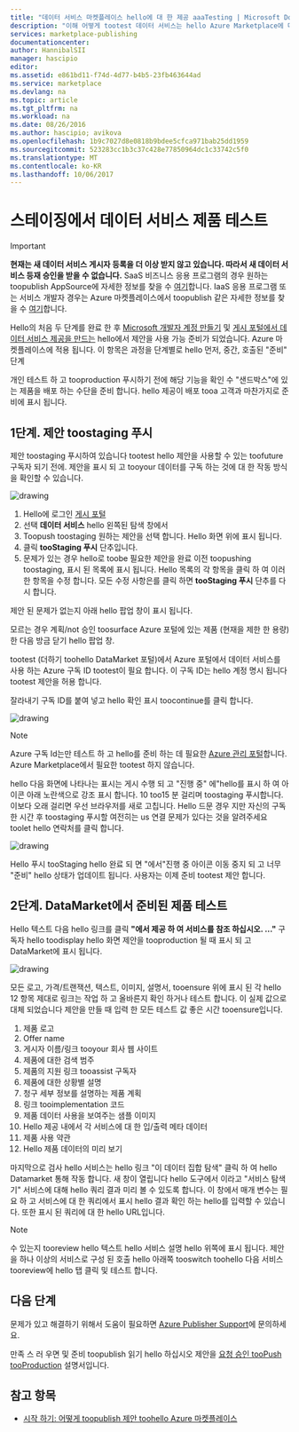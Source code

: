 ```yaml
---
title: "데이터 서비스 마켓플레이스 hello에 대 한 제공 aaaTesting | Microsoft Docs"
description: "이해 어떻게 tootest 데이터 서비스는 hello Azure Marketplace에 대 한을 제공 합니다."
services: marketplace-publishing
documentationcenter: 
author: HannibalSII
manager: hascipio
editor: 
ms.assetid: e861bd11-f74d-4d77-b4b5-23fb463644ad
ms.service: marketplace
ms.devlang: na
ms.topic: article
ms.tgt_pltfrm: na
ms.workload: na
ms.date: 08/26/2016
ms.author: hascipio; avikova
ms.openlocfilehash: 1b9c7027d8e0818b9bdee5cfca971bab25dd1959
ms.sourcegitcommit: 523283cc1b3c37c428e77850964dc1c33742c5f0
ms.translationtype: MT
ms.contentlocale: ko-KR
ms.lasthandoff: 10/06/2017
---
```

# <a name="testing-your-data-service-offer-in-staging"></a>스테이징에서 데이터 서비스 제품 테스트
> [!IMPORTANT]
> **현재는 새 데이터 서비스 게시자 등록을 더 이상 받지 않고 있습니다. 따라서 새 데이터 서비스 등재 승인을 받을 수 없습니다.** SaaS 비즈니스 응용 프로그램의 경우 원하는 toopublish AppSource에 자세한 정보를 찾을 수 [여기](https://appsource.microsoft.com/partners)합니다. IaaS 응용 프로그램 또는 서비스 개발자 경우는 Azure 마켓플레이스에서 toopublish 같은 자세한 정보를 찾을 수 [여기](https://azure.microsoft.com/marketplace/programs/certified/)합니다.
> 
> 

Hello의 처음 두 단계를 완료 한 후 [Microsoft 개발자 계정 만들기](marketplace-publishing-accounts-creation-registration.md) 및 [게시 포털에서 데이터 서비스 제공을 만드는](marketplace-publishing-data-service-creation.md) hello에서 제안을 사용 가능 준비가 되었습니다. Azure 마켓플레이스에 적용 됩니다. 이 항목은 과정을 단계별로 hello 먼저, 중간, 호출된 "준비" 단계

개인 테스트 하 고 tooproduction 푸시하기 전에 해당 기능을 확인 수 "샌드박스"에 있는 제품을 배포 하는 수단을 준비 합니다. hello 제공이 배포 tooa 고객과 마찬가지로 준비에 표시 됩니다.

## <a name="step-1-pushing-your-offer-toostaging"></a>1단계. 제안 toostaging 푸시
제안 toostaging 푸시하여 있습니다 tootest hello 제안을 사용할 수 있는 toofuture 구독자 되기 전에.  제안을 표시 되 고 tooyour 데이터를 구독 하는 것에 대 한 작동 방식을 확인할 수 있습니다.  

  ![drawing](media/marketplace-publishing-data-service-test-in-staging/step-1.1.png)

1. Hello에 로그인 [게시 포털](https://publish.windowsazure.com)
2. 선택 **데이터 서비스** hello 왼쪽된 탐색 창에서
3. Toopush toostaging 원하는 제안을 선택 합니다. Hello 화면 위에 표시 됩니다.
4. 클릭 **tooStaging 푸시** 단추입니다.  
5. 문제가 있는 경우 hello로 toobe 필요한 제안을 완료 이전 toopushing toostaging, 표시 된 목록에 표시 됩니다.  Hello 목록의 각 항목을 클릭 하 여 이러한 항목을 수정 합니다. 모든 수정 사항은를 클릭 하면 **tooStaging 푸시** 단추를 다시 합니다.

제안 된 문제가 없는지 아래 hello 팝업 창이 표시 됩니다.  

모르는 경우 계획/not 승인 toosurface Azure 포털에 있는 제품 (현재을 제한 한 용량) 한 다음 방금 닫기 hello 팝업 창.

tootest (더하기 toohello DataMarket 포털)에서 Azure 포털에서 데이터 서비스를 사용 하는 Azure 구독 ID tootest이 필요 합니다.  이 구독 ID는 hello 계정 명시 됩니다 tootest 제안을 허용 합니다.  

잘라내기 구독 ID를 붙여 넣고 hello 확인 표시 toocontinue를 클릭 합니다.

  ![drawing](media/marketplace-publishing-data-service-test-in-staging/step-1.2.png)

> [!NOTE]
> Azure 구독 Id는만 테스트 하 고 hello를 준비 하는 데 필요한 [Azure 관리 포털](https://manage.windowsazure.com)합니다. Azure Marketplace에서 필요한 tootest 하지 않습니다.
> 
> 

hello 다음 화면에 나타나는 표시는 게시 수행 되 고 "진행 중" 에"hello를 표시 하 여 아이콘 아래 노란색으로 강조 표시 합니다. 10 too15 분 걸리며 toostaging 푸시합니다.  이보다 오래 걸리면 우선 브라우저를 새로 고칩니다.  Hello 드문 경우 지만 자신의 구독 한 시간 후 toostaging 푸시할 여전히는 us 연결 문제가 있다는 것을 알려주세요 toolet hello 연락처를 클릭 합니다.

  ![drawing](media/marketplace-publishing-data-service-test-in-staging/step-1.3.png)

Hello 푸시 tooStaging hello 완료 되 면 "에서"진행 중 아이콘 이동 중지 되 고 너무 "준비" hello 상태가 업데이트 됩니다.  사용자는 이제 준비 tootest 제안 합니다.  

## <a name="step-2-test-your-staged-offer-in-datamarket"></a>2단계. DataMarket에서 준비된 제품 테스트
Hello 텍스트 다음 hello 링크를 클릭 **"에서 제공 하 여 서비스를 참조 하십시오. …"** 구독자 hello toodisplay hello 화면 제안을 tooproduction 될 때 표시 되 고 DataMarket에 표시 됩니다.

  ![drawing](media/marketplace-publishing-data-service-test-in-staging/step-2.2.png)

모든 로고, 가격/트랜잭션, 텍스트, 이미지, 설명서, tooensure 위에 표시 된 각 hello 12 항목 제대로 링크는 작업 하 고 올바른지 확인 하거나 테스트 합니다.  이 실제 값으로 대체 되었습니다 제안을 만들 때 입력 한 모든 테스트 값 좋은 시간 tooensure입니다.

1. 제품 로고
2. Offer name
3. 게시자 이름/링크 tooyour 회사 웹 사이트
4. 제품에 대한 검색 범주
5. 제품의 지원 링크 tooassist 구독자
6. 제품에 대한 상황별 설명
7. 청구 세부 정보를 설명하는 제품 계획
8. 링크 tooimplementation 코드
9. 제품 데이터 사용을 보여주는 샘플 이미지
10. Hello 제공 내에서 각 서비스에 대 한 입/출력 메타 데이터
11. 제품 사용 약관
12. Hello 제품 데이터의 미리 보기

마지막으로 검사 hello 서비스는 hello 링크 "이 데이터 집합 탐색" 클릭 하 여 hello Datamarket 통해 작동 합니다.  새 창이 열립니다 hello 도구에서 이라고 "서비스 탐색기" 서비스에 대해 hello 쿼리 결과 미리 볼 수 있도록 합니다.  이 창에서 매개 변수는 필요 하 고 서비스에 대 한 쿼리에서 표시 hello 결과 확인 하는 hello를 입력할 수 있습니다.   또한 표시 된 쿼리에 대 한 hello URL입니다.  

> [!NOTE]
> 수 있는지 tooreview hello 텍스트 hello 서비스 설명 hello 위쪽에 표시 됩니다.  제안을 하나 이상의 서비스로 구성 된 호출 hello 아래쪽 tooswitch toohello 다음 서비스 tooreview에 hello 탭 클릭 및 테스트 합니다.
> 
> 

## <a name="next-step"></a>다음 단계
문제가 있고 해결하기 위해서 도움이 필요하면 [Azure Publisher Support](http://go.microsoft.com/fwlink/?LinkId=272975)에 문의하세요.

만족 스 러 우면 및 준비 toopublish 읽기 hello 하십시오 제안을 [요청 승인 tooPush tooProduction](marketplace-publishing-push-to-production.md) 설명서입니다.

## <a name="see-also"></a>참고 항목
* [시작 하기: 어떻게 toopublish 제안 toohello Azure 마켓플레이스](marketplace-publishing-getting-started.md)


